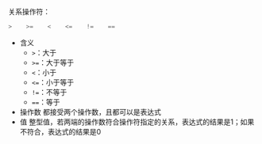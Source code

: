关系操作符：
```c
>    >=    <    <=    !=    ==
```
- 含义
    - `>`：大于
    - `>=`：大于等于
    - `<`：小于
    - `<=`：小于等于
    - `!=`：不等于
    - `==`：等于
- 操作数
    都接受两个操作数，且都可以是表达式
- 值
    整型值，若两端的操作数符合操作符指定的关系，表达式的结果是1；如果不符合，表达式的结果是0